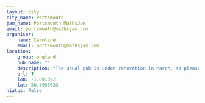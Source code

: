 ```yaml
---
layout: city                                           
city_name: Portsmouth                                                               
jam_name: Portsmouth MathsJam
email: portsmouth@mathsjam.com
organiser:
    name: Caroline
    email: portsmouth@mathsjam.com
location:
    group: england
    pub_name: ""
    description: "The usual pub is under renovation in March, so please contact the address below for details of the new venue."
    url: ?
    lon: -1.091392
    lat: 50.7955633
hiatus: False
---
```

